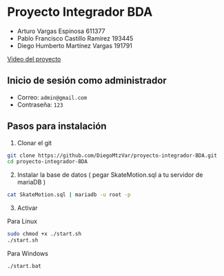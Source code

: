 # Proyecto Integrador BDA


- Arturo Vargas Espinosa 611377
- Pablo Francisco Castillo Ramirez 193445
- Diego Humberto Martínez Vargas 191791

[Video del proyecto](https://youtu.be/PgJ1HhdJABM)

## Inicio de sesión como administrador
- Correo: `admin@gmail.com`
- Contraseña: `123`

## Pasos para instalación

1. Clonar el git

```sh
git clone https://github.com/DiegoMtzVar/proyecto-integrador-BDA.git
cd proyecto-integrador-BDA
```

2. Instalar la base de datos ( pegar SkateMotion.sql a tu servidor de mariaDB )

```sh
cat SkateMotion.sql | mariadb -u root -p
```

3. Activar

Para Linux

```sh
sudo chmod +x ./start.sh
./start.sh
```

Para Windows

```sh
./start.bat
```
